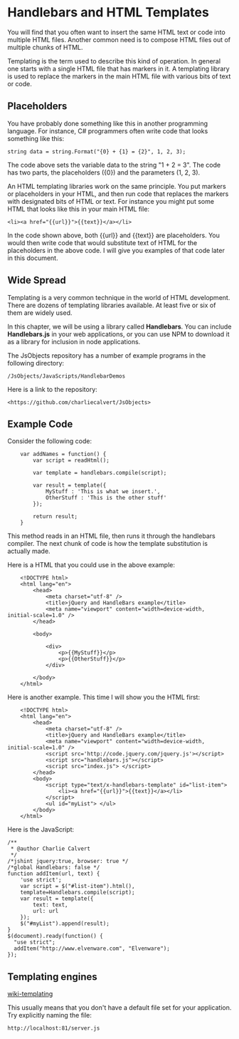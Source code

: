 # Handlebars and HTML Templates

You will find that you often want to insert the same HTML text or code
into multiple HTML files. Another common need is to compose HTML files
out of multiple chunks of HTML.

Templating is the term used to describe this kind of operation. In general
one starts with a single HTML file that has markers in it. A templating
library is used to replace the markers in the main HTML file with
various bits of text or code.

## Placeholders

You have probably done something like this in another programming
language. For instance, C# programmers often write code that looks
something like this:

    string data = string.Format("{0} + {1} = {2}", 1, 2, 3);

The code above sets the variable data to the string "1 + 2 = 3". The
code has two parts, the placeholders ({0}) and the parameters (1, 2, 3).

An HTML templating libraries work on the same principle. You put
markers or placeholders in your HTML, and then run code that
replaces the markers with designated bits of HTML or text. For instance
you might put some HTML that looks like this in your main HTML file:

	<li><a href="{{url}}">{{text}}</a></li>

In the code shown above, both {{url}} and {{text}} are placeholders.
You would then write code that would substitute text of HTML for the
placeholders in the above code. I will give you examples of that code
later in this document.

## Wide Spread

Templating is a very common technique in the world of HTML development.
There are dozens of templating libraries available. At least five or
six of them are widely used.

In this chapter, we will be using a library called **Handlebars**. You can include
**Handlebars.js** in your web applications, or you can use NPM to download
it as a library for inclusion in node applications.

The JsObjects repository has a number of example programs in the
following directory:

	/JsObjects/JavaScripts/HandlebarDemos

Here is a link to the repository:

	<https://github.com/charliecalvert/JsObjects>


## Example Code

Consider the following code:

```
	var addNames = function() {
		var script = readHtml();

		var template = handlebars.compile(script);

		var result = template({
			MyStuff : 'This is what we insert.',
			OtherStuff : 'This is the other stuff'
		});

		return result;
	}
```

This method reads in an HTML file, then runs it through the handlebars
compiler. The next chunk of code is how the template substitution is
actually made.

Here is a HTML that you could use in the above example:

```
	<!DOCTYPE html>
	<html lang="en">
		<head>
			<meta charset="utf-8" />
			<title>jQuery and HandleBars example</title>
			<meta name="viewport" content="width=device-width, initial-scale=1.0" />
		</head>

		<body>

			<div>
				<p>{{MyStuff}}</p>
				<p>{{OtherStuff}}</p>
			</div>

		</body>
	</html>
```

Here is another example. This time I will show you the HTML first:

``` {.code}
    <!DOCTYPE html>
    <html lang="en">
        <head>
            <meta charset="utf-8" />
            <title>jQuery and HandleBars example</title>   
            <meta name="viewport" content="width=device-width, initial-scale=1.0" />   
            <script src='http://code.jquery.com/jquery.js'></script>
            <script src="handlebars.js"></script>
            <script src="index.js"> </script>      
        </head>
        <body>
            <script type="text/x-handlebars-template" id="list-item">
                <li><a href="{{url}}">{{text}}</a></li>
            </script>
            <ul id="myList"> </ul>   
        </body>
    </html>
```

Here is the JavaScript:

``` {.code}
/**
 * @author Charlie Calvert
 */
/*jshint jquery:true, browser: true */
/*global Handlebars: false */
function addItem(url, text) {
    'use strict';
    var script = $("#list-item").html(),    
    template=Handlebars.compile(script);    
    var result = template({
        text: text,
        url: url
    });    
    $("#myList").append(result);
}
$(document).ready(function() {
  "use strict";
  addItem("http://www.elvenware.com", "Elvenware");
});
```

## Templating engines


[wiki-templating](<https://github.com/joyent/node/wiki/modules#wiki-templating>)

This usually means that you don't have a default file set for your  application.
Try explicitly naming the file:

    http://localhost:81/server.js
